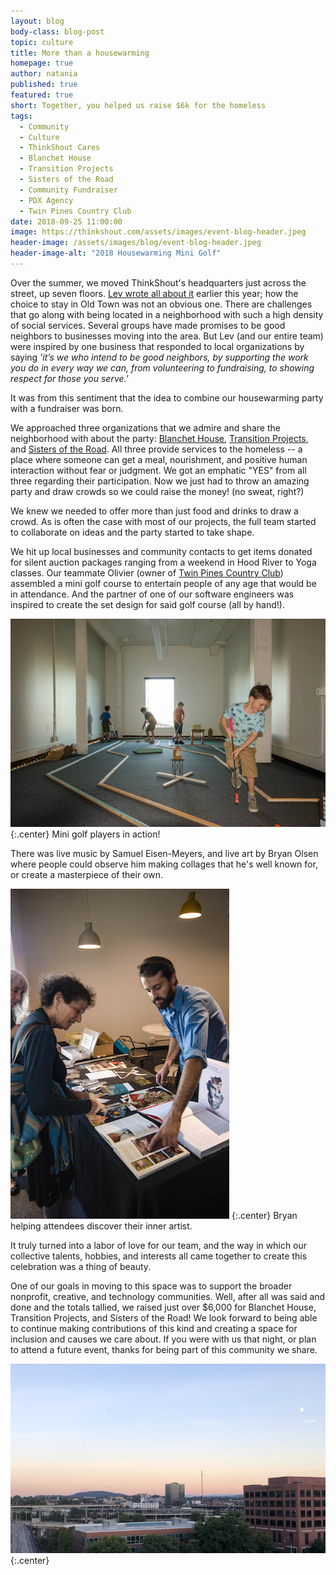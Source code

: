 ```yaml
---
layout: blog
body-class: blog-post
topic: culture
title: More than a housewarming
homepage: true
author: natania
published: true
featured: true
short: Together, you helped us raise $6k for the homeless
tags:
  - Community
  - Culture
  - ThinkShout Cares
  - Blanchet House
  - Transition Projects
  - Sisters of the Road
  - Community Fundraiser
  - PDX Agency
  - Twin Pines Country Club
date: 2018-09-25 11:00:00
image: https://thinkshout.com/assets/images/event-blog-header.jpeg
header-image: /assets/images/blog/event-blog-header.jpeg
header-image-alt: "2018 Housewarming Mini Golf"
---
```

Over the summer, we moved ThinkShout's headquarters just across the street, up seven floors. [Lev wrote all about it](https://thinkshout.com/blog/2018/06/ThinkShout-is-Moving/) earlier this year; how the choice to stay in Old Town was not an obvious one. There are challenges that go along with being located in a neighborhood with such a high density of social services. Several groups have made promises to be good neighbors to businesses moving into the area. But Lev (and our entire team) were inspired by one business that responded to local organizations by saying _'it’s we who intend to be good neighbors, by supporting the work you do in every way we can, from volunteering to fundraising, to showing respect for those you serve.'_

It was from this sentiment that the idea to combine our housewarming party with a fundraiser was born.

We approached three organizations that we admire and share the neighborhood with about the party: [Blanchet House](http://blanchethouse.org/), [Transition Projects](https://www.tprojects.org/), and [Sisters of the Road](https://sistersoftheroad.org/). All three provide services to the homeless -- a place where someone can get a meal, nourishment, and positive human interaction without fear or judgment. We got an emphatic "YES" from all three regarding their participation. Now we just had to throw an amazing party and draw crowds so we could raise the money! (no sweat, right?)

We knew we needed to offer more than just food and drinks to draw a crowd. As is often the case with most of our projects, the full team started to collaborate on ideas and the party started to take shape.

We hit up local businesses and community contacts to get items donated for silent auction packages ranging from a weekend in Hood River to Yoga classes. Our teammate Olivier (owner of [Twin Pines Country Club](http://twinpinescountryclub.com/)) assembled a mini golf course to entertain people of any age that would be in attendance. And the partner of one of our software engineers was inspired to create the set design for said golf course (all by hand!).   

![Mini golf players at capacity!](/assets/images/blog/DSC_0071.jpg)
{:.center}
<span class="caption"><i class="fa fa-caret-up"></i>Mini golf players in action!</span>

There was live music by Samuel Eisen-Meyers, and live art by Bryan Olsen where people could observe him making collages that he's well known for, or create a masterpiece of their own.

![Bryan Olsen Collage](/assets/images/blog/DSC_0057.jpg)
{:.center}
<span class="caption"><i class="fa fa-caret-up"></i>Bryan helping attendees discover their inner artist.</span>

It truly turned into a labor of love for our team, and the way in which our collective talents, hobbies, and interests all came together to create this celebration was a thing of beauty.

One of our goals in moving to this space was to support the broader nonprofit, creative, and technology communities. Well, after all was said and done and the totals tallied, we raised just over $6,000 for Blanchet House, Transition Projects, and Sisters of the Road! We look forward to being able to continue making contributions of this kind and creating a space for inclusion and causes we care about. If you were with us that night, or plan to attend a future event, thanks for being part of this community we share.   

![PDX at sunset](/assets/images/blog/IMG_4802.JPG)
{:.center}
